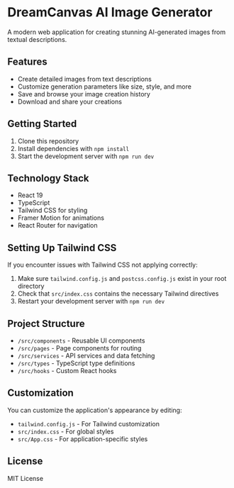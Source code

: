 # DreamCanvas AI Image Generator

A modern web application for creating stunning AI-generated images from textual descriptions.

## Features

- Create detailed images from text descriptions
- Customize generation parameters like size, style, and more
- Save and browse your image creation history
- Download and share your creations

## Getting Started

1. Clone this repository
2. Install dependencies with `npm install`
3. Start the development server with `npm run dev`

## Technology Stack

- React 19
- TypeScript
- Tailwind CSS for styling
- Framer Motion for animations
- React Router for navigation

## Setting Up Tailwind CSS

If you encounter issues with Tailwind CSS not applying correctly:

1. Make sure `tailwind.config.js` and `postcss.config.js` exist in your root directory
2. Check that `src/index.css` contains the necessary Tailwind directives
3. Restart your development server with `npm run dev`

## Project Structure

- `/src/components` - Reusable UI components
- `/src/pages` - Page components for routing
- `/src/services` - API services and data fetching
- `/src/types` - TypeScript type definitions
- `/src/hooks` - Custom React hooks

## Customization

You can customize the application's appearance by editing:
- `tailwind.config.js` - For Tailwind customization
- `src/index.css` - For global styles
- `src/App.css` - For application-specific styles

## License

MIT License

